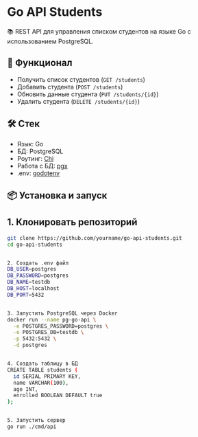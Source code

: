 # Go API Students

📚 REST API для управления списком студентов на языке Go с использованием PostgreSQL.

## 🚀 Функционал

- Получить список студентов (`GET /students`)
- Добавить студента (`POST /students`)
- Обновить данные студента (`PUT /students/{id}`)
- Удалить студента (`DELETE /students/{id}`)

## 🛠️ Стек

- Язык: Go
- БД: PostgreSQL
- Роутинг: [Chi](https://github.com/go-chi/chi)
- Работа с БД: [pgx](https://github.com/jackc/pgx)
- .env: [godotenv](https://github.com/joho/godotenv)

## 📦 Установка и запуск



## 1. Клонировать репозиторий
```bash
git clone https://github.com/yourname/go-api-students.git
cd go-api-students


2. Создать .env файл
DB_USER=postgres
DB_PASSWORD=postgres
DB_NAME=testdb
DB_HOST=localhost
DB_PORT=5432


3. Запустить PostgreSQL через Docker
docker run --name pg-go-api \
  -e POSTGRES_PASSWORD=postgres \
  -e POSTGRES_DB=testdb \
  -p 5432:5432 \
  -d postgres


4. Создать таблицу в БД
CREATE TABLE students (
  id SERIAL PRIMARY KEY,
  name VARCHAR(100),
  age INT,
  enrolled BOOLEAN DEFAULT true
);


5. Запустить сервер
go run ./cmd/api
